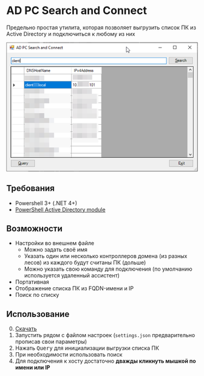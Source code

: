 # AD PC Search and Connect

Предельно простая утилита, которая позволяет выгрузить список ПК из Active Directory и подключиться к любому из них

![screenshot](screenshot.png)

## Требования

* Powershell 3+ (.NET 4+)
* [PowerShell Active Directory module](https://4sysops.com/wiki/how-to-install-the-powershell-active-directory-module/)

## Возможности

* Настройки во внешнем файле
  * Можно задать своё имя
  * Указать один или несколько контроллеров домена (из разных лесов) из каждого будут считаны ПК (дольше)
  * Можно указать свою команду для подключения (по умолчанию используется удаленный ассистент)
* Портативная
* Отображение списка ПК из FQDN-имени и IP
* Поиск по списку

## Использование
0. [Скачать](https://github.com/soulruins/AD-PC-Search-and-Connect/releases/latest)
1. Запустить рядом с файлом настроек (`settings.json` предварительно прописав свои параметры)
2. Нажать <kbd>Query</kbd> для инициализации выгрузки списка ПК
3. При необходимости использовать поиск
4. Для подключения к хосту достаточно **дважды кликнуть мышкой по имени или IP**
